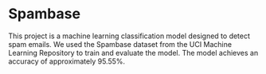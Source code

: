 # Spambase
This project is a machine learning classification model designed to detect spam emails. We used the Spambase dataset from the UCI Machine Learning Repository to train and evaluate the model. The model achieves an accuracy of approximately 95.55%.

